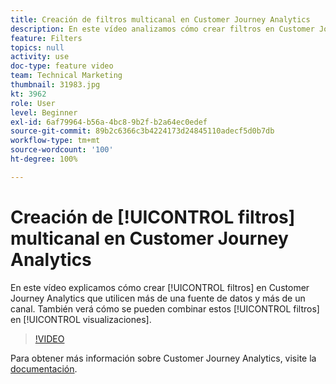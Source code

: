 ```yaml
---
title: Creación de filtros multicanal en Customer Journey Analytics
description: En este vídeo analizamos cómo crear filtros en Customer Journey Analytics de Adobe que utilicen más de una fuente de datos y más de un canal. También verá cómo se pueden combinar estos filtros en las visualizaciones.
feature: Filters
topics: null
activity: use
doc-type: feature video
team: Technical Marketing
thumbnail: 31983.jpg
kt: 3962
role: User
level: Beginner
exl-id: 6af79964-b56a-4bc8-9b2f-b2a64ec0edef
source-git-commit: 89b2c6366c3b4224173d24845110adecf5d0b7db
workflow-type: tm+mt
source-wordcount: '100'
ht-degree: 100%

---
```


# Creación de [!UICONTROL filtros] multicanal en Customer Journey Analytics

En este vídeo explicamos cómo crear [!UICONTROL filtros] en Customer Journey Analytics que utilicen más de una fuente de datos y más de un canal. También verá cómo se pueden combinar estos [!UICONTROL filtros] en [!UICONTROL visualizaciones].

>[!VIDEO](https://video.tv.adobe.com/v/31983/?quality=12&learn=on)

Para obtener más información sobre Customer Journey Analytics, visite la [documentación](https://experienceleague.adobe.com/docs/analytics-platform/using/cja-landing.html?lang=es).
